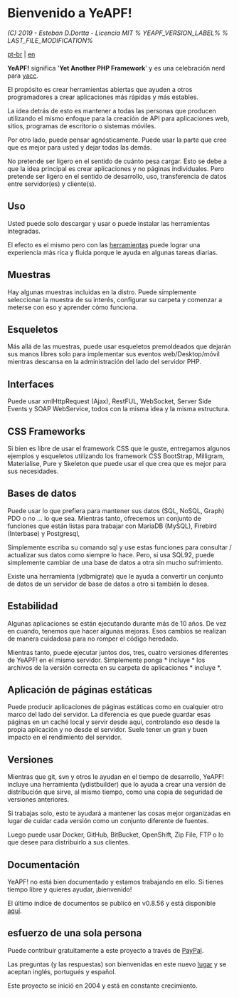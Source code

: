 # **Bienvenido a YeAPF!**

*(C) 2019 - Esteban D.Dortta - Licencia MIT*
*% YEAPF_VERSION_LABEL%*
*% LAST_FILE_MODIFICATION%*

[pt-br](readme-pt-br.md) | [en](readme-en.md) 

**YeAPF!** significa '**Yet Another PHP Framework**' y es una celebración nerd para [yacc](https://whatis.techtarget.com/definition/yacc-yet-another-compiler-compiler).

El propósito es crear herramientas abiertas que ayuden a otros programadores a crear aplicaciones más rápidas y más estables.

La idea detrás de esto es mantener a todas las personas que producen utilizando el mismo enfoque para la creación de API para aplicaciones web, sitios, programas de escritorio o sistemas móviles.

Por otro lado, puede pensar agnósticamente. Puede usar la parte que cree que es mejor para usted y dejar todas las demás.

No pretende ser ligero en el sentido de cuánto pesa cargar. Esto se debe a que la idea principal es crear aplicaciones y no páginas individuales. Pero pretende ser ligero en el sentido de desarrollo, uso, transferencia de datos entre servidor(es) y cliente(s).

## Uso
Usted puede solo descargar y usar o puede instalar las herramientas integradas.

El efecto es el mismo pero con las [herramientas](http://www.yeapf.com/wp/?p=455) puede lograr una experiencia más rica y fluida porque le ayuda en algunas tareas diarias.

## Muestras
Hay algunas muestras incluidas en la distro. Puede simplemente seleccionar la muestra de su interés, configurar su carpeta y comenzar a meterse con eso y aprender cómo funciona.

## Esqueletos
Más allá de las muestras, puede usar esqueletos premoldeados que dejarán sus manos libres solo para implementar sus eventos web/Desktop/móvil mientras descansa en la administración del lado del servidor PHP.

## Interfaces
Puede usar xmlHttpRequest (Ajax), RestFUL, WebSocket, Server Side Events y SOAP WebService, todos con la misma idea y la misma estructura.

## CSS Frameworks
Si bien es libre de usar el framework CSS que le guste, entregamos algunos ejemplos y esqueletos utilizando los framework CSS BootStrap, Milligram, Materialise, Pure y Skeleton que puede usar el que crea que es mejor para sus necesidades.

## Bases de datos
Puede usar lo que prefiera para mantener sus datos (SQL, NoSQL, Graph) PDO o no ... lo que sea. Mientras tanto, ofrecemos un conjunto de funciones que están listas para trabajar con MariaDB (MySQL), Firebird (Interbase) y Postgresql,

Simplemente escriba su comando sql y use estas funciones para consultar / actualizar sus datos como siempre lo hace. Pero, si usa SQL92, puede simplemente cambiar de una base de datos a otra sin mucho sufrimiento.

Existe una herramienta (ydbmigrate) que le ayuda a convertir un conjunto de datos de un servidor de base de datos a otro si también lo desea.

## Estabilidad
Algunas aplicaciones se están ejecutando durante más de 10 años. De vez en cuando, tenemos que hacer algunas mejoras. Esos cambios se realizan de manera cuidadosa para no romper el código heredado.

Mientras tanto, puede ejecutar juntos dos, tres, cuatro versiones diferentes de YeAPF! en el mismo servidor. Simplemente ponga * incluye * los archivos de la versión correcta en su carpeta de aplicaciones * incluye *.

## Aplicación de páginas estáticas
Puede producir aplicaciones de páginas estáticas como en cualquier otro marco del lado del servidor. La diferencia es que puede guardar esas páginas en un caché local y servir desde aquí, controlando eso desde la propia aplicación y no desde el servidor. Suele tener un gran y buen impacto en el rendimiento del servidor.

## Versiones
Mientras que git, svn y otros le ayudan en el tiempo de desarrollo, YeAPF! incluye una herramienta (ydistbuilder) que lo ayuda a crear una versión de distribución que sirve, al mismo tiempo, como una copia de seguridad de versiones anteriores.

Si trabajas solo, esto te ayudará a mantener las cosas mejor organizadas en lugar de cuidar cada versión como un conjunto diferente de fuentes.

Luego puede usar Docker, GitHub, BitBucket, OpenShift, Zip File, FTP o lo que desee para distribuirlo a sus clientes.

## Documentación
YeAPF! no está bien documentado y estamos trabajando en ello.
Si tienes tiempo libre y quieres ayudar, ¡bienvenido!

El último índice de documentos se publicó en v0.8.56 y está disponible [aquí](http://yeapf.com/doc/0.8.56/index.html).

## esfuerzo de una sola persona
Puede contribuir gratuitamente a este proyecto a través de [PayPal](http://www.yeapf.com/paypal-en.html).

Las preguntas (y las respuestas) son bienvenidas en este nuevo [lugar](http://answers.yeapf.com/) y se aceptan inglés, portugués y español.

Este proyecto se inició en 2004 y está en constante crecimiento.